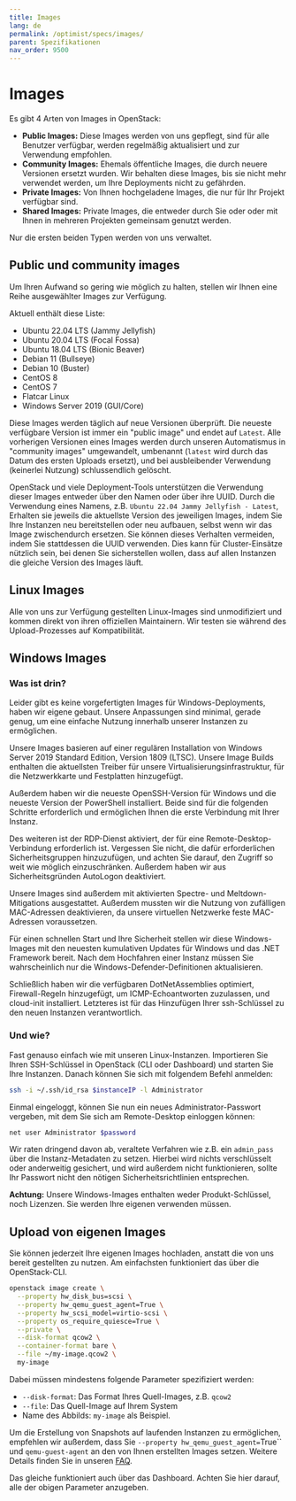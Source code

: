 ```yaml
---
title: Images
lang: de
permalink: /optimist/specs/images/
parent: Spezifikationen
nav_order: 9500
---
```


# Images

Es gibt 4 Arten von Images in OpenStack:

- **Public Images:** Diese Images werden von uns gepflegt, sind für alle Benutzer verfügbar, werden regelmäßig aktualisiert und zur Verwendung empfohlen.
- **Community Images:** Ehemals öffentliche Images, die durch neuere Versionen ersetzt wurden. Wir behalten diese Images, bis sie nicht mehr verwendet werden, um Ihre Deployments nicht zu gefährden.
- **Private Images:** Von Ihnen hochgeladene Images, die nur für Ihr Projekt verfügbar sind.
- **Shared Images:** Private Images, die entweder durch Sie oder oder mit Ihnen in mehreren Projekten gemeinsam genutzt werden.

Nur die ersten beiden Typen werden von uns verwaltet.

## Public und community images

Um Ihren Aufwand so gering wie möglich zu halten, stellen wir Ihnen eine Reihe ausgewählter Images zur Verfügung.

Aktuell enthält diese Liste:

- Ubuntu 22.04 LTS (Jammy Jellyfish)
- Ubuntu 20.04 LTS (Focal Fossa)
- Ubuntu 18.04 LTS (Bionic Beaver)
- Debian 11 (Bullseye)
- Debian 10 (Buster)
- CentOS 8
- CentOS 7
- Flatcar Linux
- Windows Server 2019 (GUI/Core)

Diese Images werden täglich auf neue Versionen überprüft. Die neueste verfügbare Version ist immer ein "public image" und endet auf `Latest`. Alle vorherigen Versionen eines Images werden durch unseren Automatismus in "community images" umgewandelt, umbenannt (`latest` wird durch das Datum des ersten Uploads ersetzt), und bei ausbleibender Verwendung (keinerlei Nutzung) schlussendlich gelöscht.

OpenStack und viele Deployment-Tools unterstützen die Verwendung dieser Images entweder über den Namen oder über ihre UUID. Durch die Verwendung eines Namens, z.B. `Ubuntu 22.04 Jammy Jellyfish - Latest`, Erhalten sie jeweils die aktuellste Version des jeweiligen Images, indem Sie Ihre Instanzen neu bereitstellen oder neu aufbauen, selbst wenn wir das Image zwischendurch ersetzen. Sie können dieses Verhalten vermeiden, indem Sie stattdessen die UUID verwenden. Dies kann für Cluster-Einsätze nützlich sein, bei denen Sie sicherstellen wollen, dass auf allen Instanzen die gleiche Version des Images läuft.

## Linux Images

Alle von uns zur Verfügung gestellten Linux-Images sind unmodifiziert und kommen direkt von ihren offiziellen Maintainern. Wir testen sie während des Upload-Prozesses auf Kompatibilität.

## Windows Images

### Was ist drin?

Leider gibt es keine vorgefertigten Images für Windows-Deployments, haben wir eigene gebaut. Unsere Anpassungen sind minimal, gerade genug, um eine einfache Nutzung innerhalb unserer Instanzen zu ermöglichen.

Unsere Images basieren auf einer regulären Installation von Windows Server 2019 Standard Edition, Version 1809 (LTSC). Unsere Image Builds enthalten die aktuellsten Treiber für unsere Virtualisierungsinfrastruktur, für die Netzwerkkarte und Festplatten hinzugefügt.

Außerdem haben wir die neueste OpenSSH-Version für Windows und die neueste Version der PowerShell installiert. Beide sind für die folgenden Schritte erforderlich und ermöglichen Ihnen die erste Verbindung mit Ihrer Instanz.

Des weiteren ist der RDP-Dienst aktiviert, der für eine Remote-Desktop-Verbindung erforderlich ist. Vergessen Sie nicht, die dafür erforderlichen Sicherheitsgruppen hinzuzufügen, und achten Sie darauf, den Zugriff so weit wie möglich einzuschränken. Außerdem haben wir aus Sicherheitsgründen AutoLogon deaktiviert.

Unsere Images sind außerdem mit aktivierten Spectre- und Meltdown-Mitigations ausgestattet. Außerdem mussten wir die Nutzung von zufälligen MAC-Adressen deaktivieren, da unsere virtuellen Netzwerke feste MAC-Adressen voraussetzen.

Für einen schnellen Start und Ihre Sicherheit stellen wir diese Windows-Images mit den neuesten kumulativen Updates für Windows und das .NET Framework bereit. Nach dem Hochfahren einer Instanz müssen Sie wahrscheinlich nur die Windows-Defender-Definitionen aktualisieren.

Schließlich haben wir die verfügbaren DotNetAssemblies optimiert, Firewall-Regeln hinzugefügt, um ICMP-Echoantworten zuzulassen, und cloud-init installiert. Letzteres ist für das Hinzufügen Ihrer ssh-Schlüssel zu den neuen Instanzen verantwortlich.

### Und wie?

Fast genauso einfach wie mit unseren Linux-Instanzen. Importieren Sie Ihren SSH-Schlüssel in OpenStack (CLI oder Dashboard) und starten Sie Ihre Instanzen. Danach können Sie sich mit folgendem Befehl anmelden:

```bash
ssh -i ~/.ssh/id_rsa $instanceIP -l Administrator
```

Einmal eingeloggt, können Sie nun ein neues Administrator-Passwort vergeben, mit dem Sie sich am Remote-Desktop einloggen können:

```bash
net user Administrator $password
```

Wir raten dringend davon ab, veraltete Verfahren wie z.B. ein `admin_pass` über die Instanz-Metadaten zu setzen. Hierbei wird nichts verschlüsselt oder anderweitig gesichert, und wird außerdem nicht funktionieren, sollte Ihr Passwort nicht den nötigen Sicherheitsrichtlinien entsprechen.

**Achtung:** Unsere Windows-Images enthalten weder Produkt-Schlüssel, noch Lizenzen. Sie werden Ihre eigenen verwenden müssen.

## Upload von eigenen Images

Sie können jederzeit Ihre eigenen Images hochladen, anstatt die von uns bereit gestellten zu nutzen. Am einfachsten funktioniert das über die OpenStack-CLI.

```bash
openstack image create \
  --property hw_disk_bus=scsi \
  --property hw_qemu_guest_agent=True \
  --property hw_scsi_model=virtio-scsi \
  --property os_require_quiesce=True \
  --private \
  --disk-format qcow2 \
  --container-format bare \
  --file ~/my-image.qcow2 \
  my-image
```

Dabei müssen mindestens folgende Parameter spezifiziert werden:

- `--disk-format`: Das Format Ihres Quell-Images, z.B. `qcow2`
- `--file`: Das Quell-Image auf Ihrem System
- Name des Abbilds: `my-image` als Beispiel.

Um die Erstellung von Snapshots auf laufenden Instanzen zu ermöglichen, empfehlen wir außerdem, dass Sie `--property hw_qemu_guest_agent=`True`` und `qemu-guest-agent` an den von Ihnen erstellten Images setzen.
Weitere Details finden Sie in unseren [FAQ](https://docs.gec.io/de/optimist/faq/#warum-kann-ich-keinen-snapshot-einer-laufenden-instance-erstellen).

Das gleiche funktioniert auch über das Dashboard. Achten Sie hier darauf, alle der obigen Parameter anzugeben.
